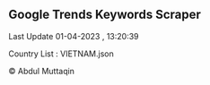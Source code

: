 

## Google Trends Keywords Scraper 
 
Last Update 01-04-2023 , 13:20:39

Country List :
VIETNAM.json



© Abdul Muttaqin 
